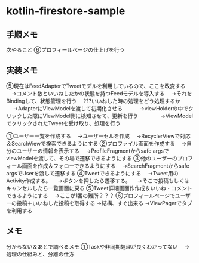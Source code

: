 # kotlin-firestore-sample

## 手順メモ
次やること
⑥プロフィールページの仕上げを行う
　

## 実装メモ
⑤現在はFeedAdapterでTweetモデルを利用しているので、ここを改変する
　→コメント数といいねしたかの状態を持つFeedモデルを導入する
　→それをBindingして、状態管理を行う
　???いいねした時の処理をどう処理するか
　   →AdapterにViewModelを渡して初期化させる
　　　→viewHolderの中でクリックした際にViewModel側に検知させて、更新を行う
　　　　→ViewModelでクリックされたTweetを受け取り、処理を行う



①ユーザー一覧を作成する
　→ユーザーセルを作成
　→RecyclerViewで対応＆SearchViewで検索できるようにする
②プロファイル画面を作成する
　→自分のユーザーの情報を表示する
　→ProfileFragmentからsafe argsでviewModelを渡して、その場で遷移できるようにする
③他のユーザーのプロフィール画面を作成＆フォローできるようにする
　→SearchFragmentからsafe argsでUserを渡して遷移する
④Tweetできるようにする
　→Tweet用のActivity作成する。
　→ボタンを押したら遷移する。
　→そこで投稿もしくはキャンセルしたら一覧画面に戻る
⑤Tweet詳細画面作作成＆いいね・コメントできるようにする
　→ここが1番の難所？？？
⑥プロフィールページでユーザーの投稿＋いいねした投稿を取得する
  →結構、すぐ出来る
  →ViewPagerでタブを利用する
　


## メモ
分からない＆あとで調べるメモ
①Taskや非同期処理が良くわかってない
　→処理の仕組みと、分離の仕方


